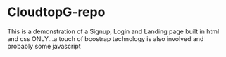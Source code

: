 # CloudtopG-repo
This is a demonstration of a Signup, Login and Landing page built in html and css ONLY...a touch of boostrap technology is also involved and probably some javascript
